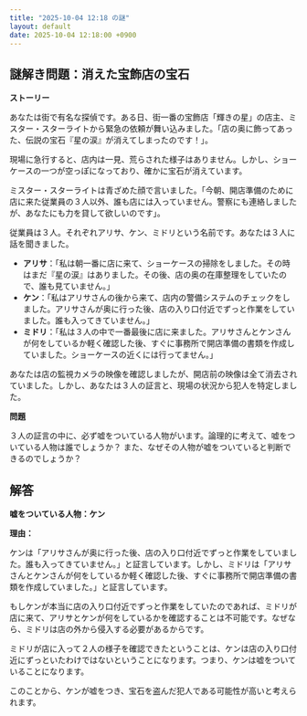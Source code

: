 ```yaml
---
title: "2025-10-04 12:18 の謎"
layout: default
date: 2025-10-04 12:18:00 +0900
---
```

## 謎解き問題：消えた宝飾店の宝石

**ストーリー**

あなたは街で有名な探偵です。ある日、街一番の宝飾店「輝きの星」の店主、ミスター・スターライトから緊急の依頼が舞い込みました。「店の奥に飾ってあった、伝説の宝石『星の涙』が消えてしまったのです！」。

現場に急行すると、店内は一見、荒らされた様子はありません。しかし、ショーケースの一つが空っぽになっており、確かに宝石が消えています。

ミスター・スターライトは青ざめた顔で言いました。「今朝、開店準備のために店に来た従業員の３人以外、誰も店には入っていません。警察にも連絡しましたが、あなたにも力を貸して欲しいのです」。

従業員は３人。それぞれアリサ、ケン、ミドリという名前です。あなたは３人に話を聞きました。

*   **アリサ**：「私は朝一番に店に来て、ショーケースの掃除をしました。その時はまだ『星の涙』はありました。その後、店の奥の在庫整理をしていたので、誰も見ていません。」
*   **ケン**：「私はアリサさんの後から来て、店内の警備システムのチェックをしました。アリサさんが奥に行った後、店の入り口付近でずっと作業をしていました。誰も入ってきていません。」
*   **ミドリ**：「私は３人の中で一番最後に店に来ました。アリサさんとケンさんが何をしているか軽く確認した後、すぐに事務所で開店準備の書類を作成していました。ショーケースの近くには行ってません。」

あなたは店の監視カメラの映像を確認しましたが、開店前の映像は全て消去されていました。しかし、あなたは３人の証言と、現場の状況から犯人を特定しました。

**問題**

３人の証言の中に、必ず嘘をついている人物がいます。論理的に考えて、嘘をついている人物は誰でしょうか？ また、なぜその人物が嘘をついていると判断できるのでしょうか？

## 解答

**嘘をついている人物：ケン**

**理由：**

ケンは「アリサさんが奥に行った後、店の入り口付近でずっと作業をしていました。誰も入ってきていません。」と証言しています。しかし、ミドリは「アリサさんとケンさんが何をしているか軽く確認した後、すぐに事務所で開店準備の書類を作成していました。」と証言しています。

もしケンが本当に店の入り口付近でずっと作業をしていたのであれば、ミドリが店に来て、アリサとケンが何をしているかを確認することは不可能です。なぜなら、ミドリは店の外から侵入する必要があるからです。

ミドリが店に入って２人の様子を確認できたということは、ケンは店の入り口付近にずっといたわけではないということになります。つまり、ケンは嘘をついていることになります。

このことから、ケンが嘘をつき、宝石を盗んだ犯人である可能性が高いと考えられます。
